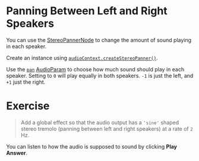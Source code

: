 # Panning Between Left and Right Speakers

You can use the [StereoPannerNode](https://developer.mozilla.org/en-US/docs/Web/API/StereoPannerNode) to change the amount of sound playing in each speaker. 

Create an instance using [`audioContext.createStereoPanner()`](https://developer.mozilla.org/en-US/docs/Web/API/AudioContext/createStereoPanner).

Use the [`pan`](https://developer.mozilla.org/en-US/docs/Web/API/StereoPannerNode/pan) [AudioParam](https://developer.mozilla.org/en-US/docs/Web/API/AudioParam) to choose how much sound should play in each speaker. Setting to `0` will play equally in both speakers. `-1` is just the left, and `+1` just the right.

# Exercise

> Add a global effect so that the audio output has a `'sine'` shaped stereo tremolo (panning between left and right speakers) at a rate of `2` Hz.

You can listen to how the audio is supposed to sound by clicking **Play Answer**.
